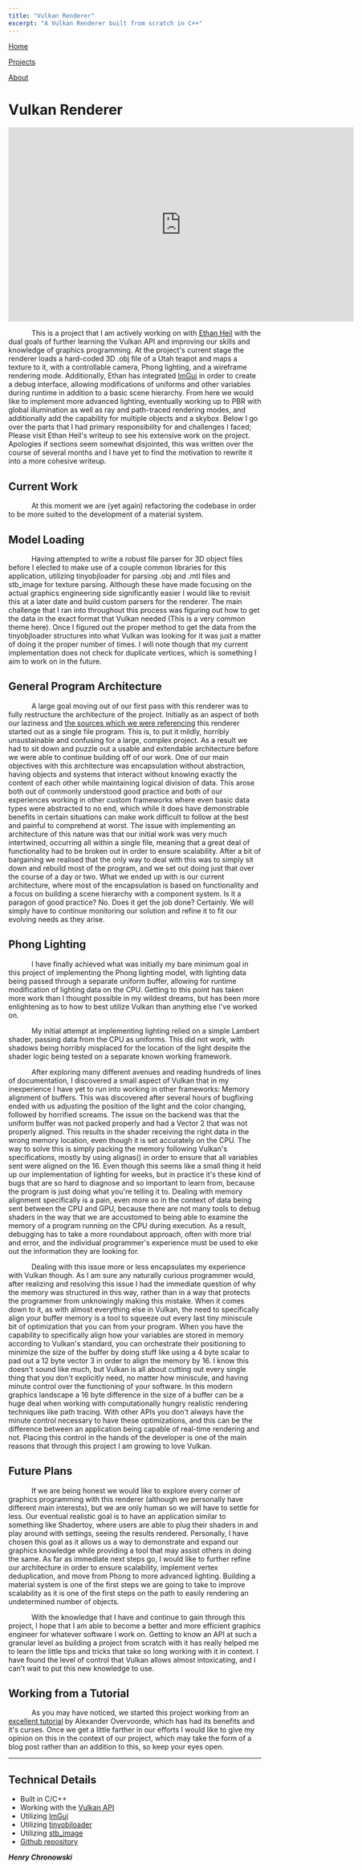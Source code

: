 ```yaml
---
title: "Vulkan Renderer"
excerpt: "A Vulkan Renderer built from scratch in C++"
---
```


<!--
   Copyright 2022 Henry R. Chronowski

   Built from Daniel Buckstein's template at https://dbuckstein.github.io/

   Licensed under the Apache License, Version 2.0 (the "License");
   you may not use this file except in compliance with the License.
   You may obtain a copy of the License at

       http://www.apache.org/licenses/LICENSE-2.0

   Unless required by applicable law or agreed to in writing, software
   distributed under the License is distributed on an "AS IS" BASIS,
   WITHOUT WARRANTIES OR CONDITIONS OF ANY KIND, either express or implied.
   See the License for the specific language governing permissions and
   limitations under the License.
-->


<script src="https://polyfill.io/v3/polyfill.min.js?features=es6"></script>
<script id="MathJax-script" async src="https://cdn.jsdelivr.net/npm/mathjax@3/es5/tex-mml-chtml.js"></script>


[Home](/projects/../)

<!--
[Blog](/blog/)
-->

[Projects](/projects/)

[About](/about/)


# Vulkan Renderer

<iframe width="688" height="387" src="https://www.youtube.com/embed/KzLoSPw8vig?controls=0" title="YouTube video player" frameborder="0" allow="accelerometer; autoplay; clipboard-write; encrypted-media; gyroscope; picture-in-picture" allowfullscreen></iframe>

    This is a project that I am actively working on with [Ethan Heil](http://www.ethanheil.com/VulkanRenderer.html) with the dual goals of further learning the Vulkan API and improving our skills and knowledge of graphics programming. At the project's current stage the renderer loads a hard-coded 3D .obj file of a Utah teapot and maps a texture to it, with a controllable camera, Phong lighting, and a wireframe rendering mode. Additionally, Ethan has integrated [ImGui](https://github.com/ocornut/imgui) in order to create a debug interface, allowing modifications of uniforms and other variables during runtime in addition to a basic scene hierarchy. From here we would like to implement more advanced lighting, eventually working up to PBR with global illumination as well as ray and path-traced rendering modes, and additionally add the capability for multiple objects and a skybox. Below I go over the parts that I had primary responsibility for and challenges I faced; Please visit Ethan Heil's writeup to see his extensive work on the project. Apologies if sections seem somewhat disjointed, this was written over the course of several months and I have yet to find the motivation to rewrite it into a more cohesive writeup.

## Current Work

    At this moment we are (yet again) refactoring the codebase in order to be more suited to the development of a material system.

## Model Loading

    Having attempted to write a robust file parser for 3D object files before I elected to make use of a couple common libraries for this application, utilizing tinyobjloader for parsing .obj and .mtl files and stb_image for texture parsing. Although these have made focusing on the actual graphics engineering side significantly easier I would like to revisit this at a later date and build custom parsers for the renderer. The main challenge that I ran into throughout this process was figuring out how to get the data in the exact format that Vulkan needed (This is a very common theme here). Once I figured out the proper method to get the data from the tinyobjloader structures into what Vulkan was looking for it was just a matter of doing it the proper number of times. I will note though that my current implementation does not check for duplicate vertices, which is something I aim to work on in the future.

## General Program Architecture

    A large goal moving out of our first pass with this renderer was to fully restructure the architecture of the project. Initially as an aspect of both our laziness and [the sources which we were referencing](https://vulkan-tutorial.com/Introduction) this renderer started out as a single file program. This is, to put it mildly, horribly unsustainable and confusing for a large, complex project. As a result we had to sit down and puzzle out a usable and extendable architecture before we were able to continue building off of our work. One of our main objectives with this architecture was encapsulation without abstraction, having objects and systems that interact without knowing exactly the content of each other while maintaining logical division of data. This arose both out of commonly understood good practice and both of our experiences working in other custom frameworks where even basic data types were abstracted to no end, which while it does have demonstrable benefits in certain situations can make work difficult to follow at the best and painful to comprehend at worst. The issue with implementing an architecture of this nature was that our initial work was very much intertwined, occurring all within a single file, meaning that a great deal of functionality had to be broken out in order to ensure scalability. After a bit of bargaining we realised that the only way to deal with this was to simply sit down and rebuild most of the program, and we set out doing just that over the course of a day or two. What we ended up with is our current architecture, where most of the encapsulation is based on functionality and a focus on building a scene hierarchy with a component system. Is it a paragon of good practice? No. Does it get the job done? Certainly. We will simply have to continue monitoring our solution and refine it to fit our evolving needs as they arise.

## Phong Lighting

    I have finally achieved what was initially my bare minimum goal in this project of implementing the Phong lighting model, with lighting data being passed through a separate uniform buffer, allowing for runtime modification of lighting data on the CPU. Getting to this point has taken more work than I thought possible in my wildest dreams, but has been more enlightening as to how to best utilize Vulkan than anything else I've worked on. 
    
    My initial attempt at implementing lighting relied on a simple Lambert shader, passing data from the CPU as uniforms. This did not work, with shadows being horribly misplaced for the location of the light despite the shader logic being tested on a separate known working framework.

    After exploring many different avenues and reading hundreds of lines of documentation, I discovered a small aspect of Vulkan that in my inexperience I have yet to run into working in other frameworks: Memory alignment of buffers. This was discovered after several hours of bugfixing ended with us adjusting the position of the light and the color changing, followed by horrified screams. The issue on the backend was that the uniform buffer was not packed properly and had a Vector 2 that was not properly aligned. This results in the shader receiving the right data in the wrong memory location, even though it is set accurately on the CPU. The way to solve this is simply packing the memory following Vulkan's specifications, mostly by using alignas() in order to ensure that all variables sent were aligned on the 16. Even though this seems like a small thing it held up our implementation of lighting for weeks, but in practice it's these kind of bugs that are so hard to diagnose and so important to learn from, because the program is just doing what you're telling it to. Dealing with memory alignment specifically is a pain, even more so in the context of data being sent between the CPU and GPU, because there are not many tools to debug shaders in the way that we are accustomed to being able to examine the memory of a program running on the CPU during execution. As a result, debugging has to take a more roundabout approach, often with more trial and error, and the individual programmer's experience must be used to eke out the information they are looking for.

    Dealing with this issue more or less encapsulates my experience with Vulkan though. As I am sure any naturally curious programmer would, after realizing and resolving this issue I had the immediate question of why the memory was structured in this way, rather than in a way that protects the programmer from unknowingly making this mistake. When it comes down to it, as with almost everything else in Vulkan, the need to specifically align your buffer memory is a tool to squeeze out every last tiny miniscule bit of optimization that you can from your program. When you have the capability to specifically align how your variables are stored in memory according to Vulkan's standard, you can orchestrate their positioning to minimize the size of the buffer by doing stuff like using a 4 byte scalar to pad out a 12 byte vector 3 in order to align the memory by 16. I know this doesn't sound like much, but Vulkan is all about cutting out every single thing that you don't explicitly need, no matter how miniscule, and having minute control over the functioning of your software. In this modern graphics landscape a 16 byte difference in the size of a buffer can be a huge deal when working with computationally hungry realistic rendering techniques like path tracing. With other APIs you don't always have the minute control necessary to have these optimizations, and this can be the difference between an application being capable of real-time rendering and not. Placing this control in the hands of the developer is one of the main reasons that through this project I am growing to love Vulkan.

## Future Plans

    If we are being honest we would like to explore every corner of graphics programming with this renderer (although we personally have different main interests), but we are only human so we will have to settle for less. Our eventual realistic goal is to have an application similar to something like Shadertoy, where users are able to plug their shaders in and play around with settings, seeing the results rendered. Personally, I have chosen this goal as it allows us a way to demonstrate and expand our graphics knowledge while providing a tool that may assist others in doing the same. As far as immediate next steps go, I would like to further refine our architecture in order to ensure scalability, implement vertex deduplication, and move from Phong to more advanced lighting. Building a material system is one of the first steps we are going to take to improve scalability as it is one of the first steps on the path to easily rendering an undetermined number of objects.

    With the knowledge that I have and continue to gain through this project, I hope that I am able to become a better and more efficient graphics engineer for whatever software I work on. Getting to know an API at such a granular level as building a project from scratch with it has really helped me to learn the little tips and tricks that take so long working with it in context. I have found the level of control that Vulkan allows almost intoxicating, and I can't wait to put this new knowledge to use.

## Working from a Tutorial

    As you may have noticed, we started this project working from an [excellent tutorial](https://vulkan-tutorial.com/Introduction) by Alexander Overvoorde, which has had its benefits and it's curses. Once we get a little farther in our efforts I would like to give my opinion on this in the context of our project, which may take the form of a blog post rather than an addition to this, so keep your eyes open.

---

## Technical Details

- Built in C/C++
- Working with the [Vulkan API](https://www.vulkan.org/)
- Utilizing [ImGui](https://github.com/ocornut/imgui)
- Utilizing [tinyobjloader](https://github.com/tinyobjloader/tinyobjloader)
- Utilizing [stb_image](https://github.com/nothings/stb/blob/master/stb_image.h)
- [Github repository](https://github.com/Epics123/VulkanRenderer)


***Henry Chronowski***
